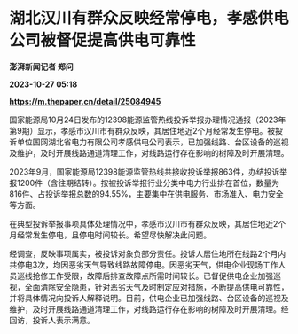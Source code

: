 # 湖北汉川有群众反映经常停电，孝感供电公司被督促提高供电可靠性
**澎湃新闻记者 郑问**

**2023-10-27 05:18**

**https://m.thepaper.cn/detail/25084945**

国家能源局10月24日发布的12398能源监管热线投诉举报办理情况通报（2023年第9期）显示，孝感市汉川市有群众反映，其居住地近2个月经常发生停电。被投诉单位国网湖北省电力有限公司孝感供电公司表示，已加强线路、台区设备的巡视及维护，及时开展线路通道清理工作，对线路运行存在影响的树障及时开展清理。

2023年9月，国家能源局12398能源监管热线共接收投诉举报863件，办结投诉举报1200件（含往期结转）。按被投诉举报行业分类中电力行业排在首位，数量为816件、占投诉举报总数的94.55%，主要集中在供电服务、市场准入、电力安全等方面。

在典型投诉举报事项具体处理情况中，孝感市汉川市有群众反映，其居住地近2个月经常发生停电，且停电时间较长。希望尽快解决此问题。

经调查，反映事项属实，被投诉对象负部分责任。投诉人居住地所在线路2个月内共停电3次，均因恶劣天气导致线路故障停电。因恶劣天气，供电企业现场工作人员巡线抢修工作受限，故障后排查故障点所需时间较长。已督促供电企业加强巡视，全面清除安全隐患，针对恶劣天气及时制定应对措施，不断提高供电可靠性，并将具体情况向投诉人解释说明。目前，供电企业已加强线路、台区设备的巡视及维护，及时开展线路通道清理工作，对线路运行存在影响的树障及时开展清理。经回访，投诉人表示满意。